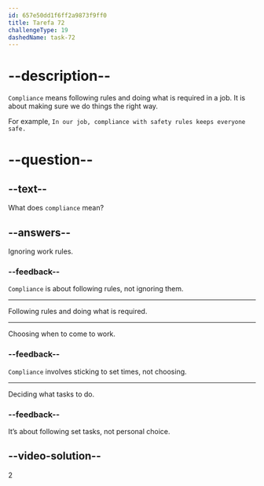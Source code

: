 ```yaml
---
id: 657e50dd1f6ff2a9873f9ff0
title: Tarefa 72
challengeType: 19
dashedName: task-72
---
```


# --description--

`Compliance` means following rules and doing what is required in a job. It is about making sure we do things the right way.

For example, `In our job, compliance with safety rules keeps everyone safe.`


# --question--

## --text--

What does `compliance` mean?

## --answers--

Ignoring work rules.

### --feedback--

`Compliance` is about following rules, not ignoring them.

---

Following rules and doing what is required.

---

Choosing when to come to work.

### --feedback--

`Compliance` involves sticking to set times, not choosing.

---

Deciding what tasks to do.

### --feedback--

It’s about following set tasks, not personal choice.

## --video-solution--

2
